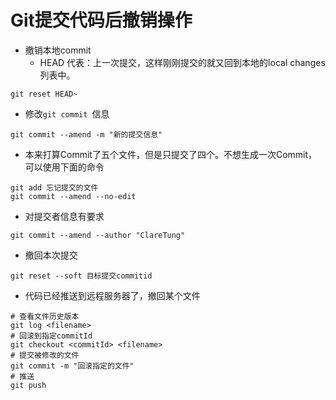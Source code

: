 # Git提交代码后撤销操作

* 撤销本地commit
    * HEAD 代表：上一次提交，这样刚刚提交的就又回到本地的local changes 列表中。 

```
git reset HEAD~
```

* 修改`git commit `信息

```
git commit --amend -m "新的提交信息"
```

* 本来打算Commit了五个文件，但是只提交了四个。不想生成一次Commit，可以使用下面的命令

```
git add 忘记提交的文件
git commit --amend --no-edit
```

* 对提交者信息有要求

```
git commit --amend --author "ClareTung"
```

* 撤回本次提交

```
git reset --soft 目标提交commitid
```

* 代码已经推送到远程服务器了，撤回某个文件

```
# 查看文件历史版本
git log <filename>
# 回滚到指定commitId
git checkout <commitId> <filename>
# 提交被修改的文件
git commit -m "回滚指定的文件"
# 推送
git push
```

